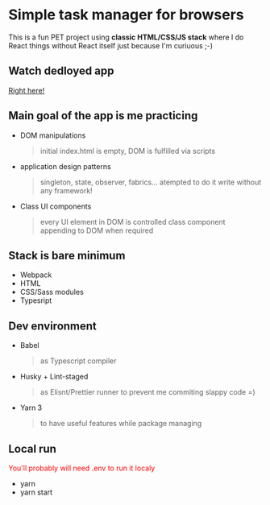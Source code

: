 # Simple task manager for browsers

This is a fun PET project using **classic HTML/CSS/JS stack** where I do React things without React itself just because I'm curiuous ;-)

## Watch dedloyed app

[Right here!](https://curillaenator.github.io/vanila-ts-app/)

## Main goal of the app is me practicing

- DOM manipulations
  > initial index.html is empty, DOM is fulfilled via scripts
- application design patterns
  > singleton, state, observer, fabrics... atempted to do it write without any framework!
- Class UI components
  > every UI element in DOM is controlled class component appending to DOM when required

## Stack is bare minimum

- Webpack
- HTML
- CSS/Sass modules
- Typesript

## Dev environment

- Babel
  > as Typescript compiler
- Husky + Lint-staged
  > as Elisnt/Prettier runner to prevent me commiting slappy code =)
- Yarn 3
  > to have useful features while package managing

## Local run

<p style='color:red'>You'll probably will need .env to run it localy</p>

- yarn
- yarn start
